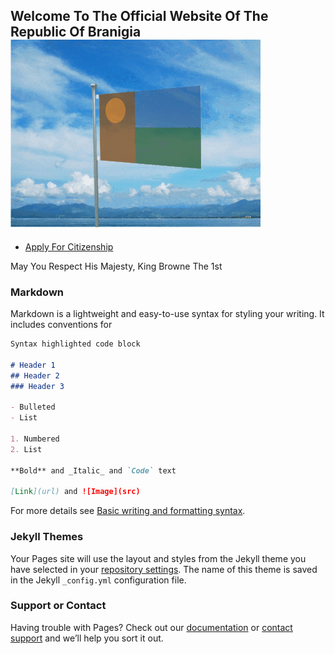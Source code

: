 ## Welcome To The Official Website Of The Republic Of Branigia ![alt text](https://github.com/Republic-Of-Branigia/Republic-Of-Branigia.github.io/blob/main/makesweet-wxn9nn.gif?raw=true)

- [Apply For Citizenship](https://forms.gle/zJMKCpoiXqyzePmu6)

May You Respect His Majesty, King Browne The 1st

### Markdown

Markdown is a lightweight and easy-to-use syntax for styling your writing. It includes conventions for

```markdown
Syntax highlighted code block

# Header 1
## Header 2
### Header 3

- Bulleted
- List

1. Numbered
2. List

**Bold** and _Italic_ and `Code` text

[Link](url) and ![Image](src)
```

For more details see [Basic writing and formatting syntax](https://docs.github.com/en/github/writing-on-github/getting-started-with-writing-and-formatting-on-github/basic-writing-and-formatting-syntax).

### Jekyll Themes

Your Pages site will use the layout and styles from the Jekyll theme you have selected in your [repository settings](https://github.com/Republic-Of-Branigia/Republic-Of-Branigia.github.io/settings/pages). The name of this theme is saved in the Jekyll `_config.yml` configuration file.

### Support or Contact

Having trouble with Pages? Check out our [documentation](https://docs.github.com/categories/github-pages-basics/) or [contact support](https://support.github.com/contact) and we’ll help you sort it out.
